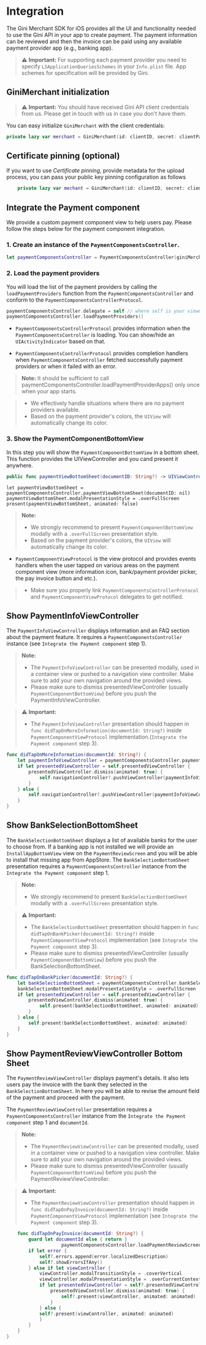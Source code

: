 Integration
=============================

The Gini Merchant SDK for iOS provides all the UI and functionality needed to use the Gini API in your app to create payment. The payment information can be reviewed and then the invoice can be paid using any available payment provider app (e.g., banking app).

> ⚠️  **Important:**
For supporting each payment provider you need to specify `LSApplicationQueriesSchemes` in your `Info.plist` file. App schemes for specification will be provided by Gini.


## GiniMerchant initialization

> ⚠️  **Important:**
You should have received Gini API client credentials from us. Please get in touch with us in case you don't have them.

You can easy initialize `GiniMerchant` with the client credentials:

```swift
private lazy var merchant = GiniMerchant(id: clientID, secret: clientPassword, domain: clientDomain)
```

## Certificate pinning (optional)

If you want to use _Certificate pinning_, provide metadata for the upload process, you can pass your public key pinning configuration as follows
```swift
    private lazy var mechant = GiniMerchant(id: clientID, secret: clientPassword, domain: clientDomain, pinningConfig: ["PinnedDomains" : ["PublicKeyHashes"]])
```


## Integrate the Payment component

We provide a custom payment component view to help users pay.
Please follow the steps below for the payment component integration.

### 1. Create an instance of the `PaymentComponentsController`.

```swift
let paymentComponentsController = PaymentComponentsController(giniMerchant: merchant)
```

### 2. Load the payment providers

You will load the list of the payment providers by calling the `loadPaymentProviders` function from the `PaymentComponentsController` and conform to the `PaymentComponentsControllerProtocol`.

```swift
paymentComponentsController.delegate = self // where self is your viewController
paymentComponentsController.loadPaymentProviders()
```

* `PaymentComponentsControllerProtocol` provides information when the `PaymentComponentsController` is loading.
You can show/hide an `UIActivityIndicator` based on that.

* `PaymentComponentsControllerProtocol` provides completion handlers when `PaymentComponentsController` fetched successfully payment providers or when it failed with an error.

>  **Note:**
It should be sufficient to call paymentComponentsController.loadPaymentProviderApps() only once when your app starts.

> - We effectively handle situations where there are no payment providers available.
> - Based on the payment provider's colors, the `UIView` will automatically change its color.

### 3. Show the PaymentComponentBottomView

In this step you will show the `PaymentComponentBottomView` in a bottom sheet.
This function provides the UIViewController and you cand present it anywhere.

```swift
public func paymentViewBottomSheet(documentID: String?) -> UIViewController 
```

```
let paymentViewBottomSheet = paymentComponentsController.paymentViewBottomSheet(documentID: nil)
paymentViewBottomSheet.modalPresentationStyle = .overFullScreen
present(paymentViewBottomSheet, animated: false)
```

> **Note:** 
> - We strongly recommend to present `PaymentComponentBottomView` modally with a `.overFullScreen` presentation style.
> - Based on the payment provider's colors, the `UIView` will automatically change its color.

* `PaymentComponentViewProtocol` is the view protocol and provides events handlers when the user tapped on various areas on the payment component view (more information icon, bank/payment provider picker, the pay invoice button and etc.).

> - Make sure you properly link `PaymentComponentsControllerProtocol` and `PaymentComponentViewProtocol` delegates to get notified.

## Show PaymentInfoViewController

The `PaymentInfoViewController` displays information and an FAQ section about the payment feature.
It requires a `PaymentComponentsController` instance (see `Integrate the Payment component` step 1).

> **Note:** 
> - The `PaymentInfoViewController` can be presented modally, used in a container view or pushed to a navigation view controller. Make sure to add your own navigation around the provided views.
> - Please make sure to dismiss presentedViewController (usually `PaymentComponentBottomView`) before you push the PaymentInfoViewController.

> ⚠️  **Important:**
> - The `PaymentInfoViewController` presentation should happen in `func didTapOnMoreInformation(documentId: String?)` inside
`PaymentComponentViewProtocol` implementation.(`Integrate the Payment component` step 3).

```swift
func didTapOnMoreInformation(documentId: String?) {
    let paymentInfoViewController = paymentComponentsController.paymentInfoViewController()
    if let presentedViewController = self.presentedViewController {
        presentedViewController.dismiss(animated: true) {
            self.navigationController?.pushViewController(paymentInfoViewController, animated: true)
        }
    } else {
        self.navigationController?.pushViewController(paymentInfoViewController, animated: true)
    }
}
 ```

## Show BankSelectionBottomSheet

The `BankSelectionBottomSheet` displays a list of available banks for the user to choose from.
If a banking app is not installed we will provide an `InstallAppBottomView` view on the `PaymentReviewScreen` and you will be able to install that missing app from AppStore.
The `BankSelectionBottomSheet` presentation requires a `PaymentComponentsController` instance from the `Integrate the Payment component` step 1.

> **Note:** 
> - We strongly recommend to present `BankSelectionBottomSheet` modally with a `.overFullScreen` presentation style.

> ⚠️  **Important:**
> - The `BankSelectionBottomSheet` presentation should happen in `func didTapOnBankPicker(documentId: String?)` inside
`PaymentComponentViewProtocol` implementation (see `Integrate the Payment component` step 3).
> - Please make sure to dismiss presentedViewController (usually `PaymentComponentBottomView`) before you push the BankSelectionBottomSheet.

```swift
func didTapOnBankPicker(documentId: String?) {
    let bankSelectionBottomSheet = paymentComponentsController.bankSelectionBottomSheet()
    bankSelectionBottomSheet.modalPresentationStyle = .overFullScreen
    if let presentedViewController = self.presentedViewController {
        presentedViewController.dismiss(animated: true) {
            self.present(bankSelectionBottomSheet, animated: animated)
        }
    } else {
        self.present(bankSelectionBottomSheet, animated: animated)
    }
}
 ```

## Show PaymentReviewViewController Bottom Sheet

The `PaymentReviewViewController` displays payment's details. It also lets users pay the invoice with the bank they selected in the `BankSelectionBottomSheet`. In here you will be able to revise the amount field of the payment and proceed with the payment.

The `PaymentReviewViewController` presentation requires a `PaymentComponentsController` instance from the `Integrate the Payment component` step 1 and `documentId`.

> **Note:** 
> - The `PaymentReviewViewController` can be presented modally, used in a container view or pushed to a navigation view controller. Make sure to add your own navigation around the provided views.
> - Please make sure to dismiss presentedViewController (usually `PaymentComponentBottomView`) before you push the PaymentReviewViewController.

> ⚠️  **Important:**
> - The `PaymentReviewViewController` presentation should happen in `func didTapOnPayInvoice(documentId: String?)` inside
`PaymentComponentViewProtocol` implementation (see `Integrate the Payment component` step 3).

```swift
    func didTapOnPayInvoice(documentId: String?) {
        guard let documentId else { return }
                    paymentComponentsController.loadPaymentReviewScreenFor(documentID: documentId, paymentInfo: obtainPaymentInfo(), trackingDelegate: self) { [weak self] viewController, error in
        if let error {
            self?.errors.append(error.localizedDescription)
            self?.showErrorsIfAny()
        } else if let viewController {
            viewController.modalTransitionStyle = .coverVertical
            viewController.modalPresentationStyle = .overCurrentContext
            if let presentedViewController = self?.presentedViewController {
                presentedViewController.dismiss(animated: true) {
                    self?.present(viewController, animated: animated)
                }
            } else {
            self?.present(viewController, animated: animated)
            }
        }
    }
}
```
